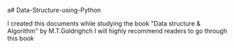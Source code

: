 a# Data-Structure-using-Python



I created this documents while studying the book "Data structure & Algorithm" by M.T.Goldrighch
I will highly recommend readers to go through this book
